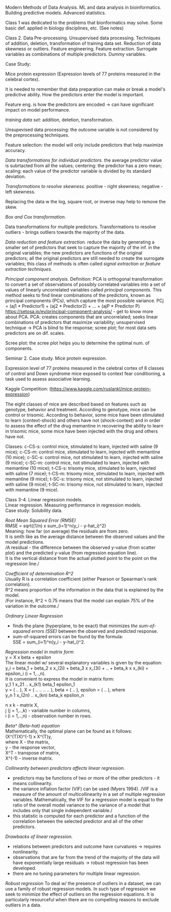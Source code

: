 Modern Methods of Data Analysis.
ML and data analysis in bioinformatics. Building predictive models. Advanced statistics.



Class 1 was dedicated to the problems that bionformatics may solve. Some basic def. applied in biology disciplines, etc. (See notes)


Class 2. Data Pre-processing.
Unsupervised data processing. Techniques of addition, deletion, transformation of training data set. Reduction of data skewness or outliers. Feature engineering.
Feature extraction. Surrogate variables as combinations of multiple predictors. Dummy variables.

Case Study:

Mice protein expression (Expression levels of 77 proteins measured in the celebral cortex).


It is needed to remember that data preparation can make or break a model's predictive ability. How the predictors enter the model is important.

Feature eng. is how the predictors are encoded -> can have significant impact on model performance.

*training data set:*
addition,
deletion,
transformation.

Unsupevised data processing: the outcome variable is not considered by the preprocessing techniques.

Feature selection: the model will only include predictors that help maximize accuracy.

*Data transformations for individual predictors.*
the average predictor value is subrtacted from all the values;
centering: the predictor has a zero mean;
scaling: each value of the predictor variable is divided by its standard deviation.

*Transformations to resolve skewness.*
positive - right skewness;
negative - left skewness.

Replacing the data w the log, square root, or inverse may help to remove the skew.

*Box and Cox transformation.*

Data transformations for multiple predictors.
Transformations to resolve outliers - brings outliers towards the majority of the data.

*Data reduction and feature extraction.*
reduce the data by generating a smaller set of predictors that seek to capture the majority of the inf. in the original variables;
the new predictors are functions of the original predictors;
all the original predictors are still needed to create the surrogate variables;
this class of methods is often called *signal extraction or feature extraction techniques*.

*Principal component analysis.*
Definition: PCA is orthogonal transformation to convert a set of observations of possibly correlated variables into a set of values of linearly uncorrelated variables called *principal components*.
This method seeks to find linear combinations of the predictors, known as principal components (PCs), which capture the most possible variance.
PCj = (aj1 * Predictor1) + (aj2 * Predictor2) + ... + (ajP * Predictor P)
https://setosa.io/ev/principal-component-analysis/ - get to know more about PCA.
PCA:
creates components that are uncorrelated;
seeks linear combinations of predictors that maximize variability;
unsupervised technique -> PCA is blind to the response;
scree plot;
for most data sets predictors are on dif. scales.

Scree plot: the scree plot helps you to determine the optimal num. of components.


Seminar 2. Case study. Mice protein expression.

Expression level of 77 proteins measured in the celebral cortex of 8 classes of control and Down syndrome mice exposed to context fear conditioning, a task used to assess associative learning.

Kaggle Competition: (https://www.kaggle.com/ruslankl/mice-protein-expression)

The eight classes of mice are described based on features such as genotype, behavior and treatment. According to genotype, mice can be control or trisomic. According to behavior, some mice have been stimulated to learn (context-shock) and others have not (shock-context) and in order to assess the effect of the drug memantine in recovering the ability to learn in trisomic mice, some mice have been injected with the drug and others have not.

Classes:
c-CS-s: control mice, stimulated to learn, injected with saline (9 mice);
c-CS-m: control mice, stimulated to learn, injected with memantine (10 mice);
c-SC-s: control mice, not stimulated to learn, injected with saline (9 mice);
c-SC-m: control mice, not stimulated to learn, injected with memantine (10 mice);
t-CS-s: trisomy mice, stimulated to learn, injected with saline (7 mice);
t-CS-m: trisomy mice, stimulated to learn, injected with memantine (9 mice);
t-SC-s: trisomy mice, not stimulated to learn, injected with saline (9 mice);
t-SC-m: trisomy mice, not stimulated to learn, injected with memantine (9 mice).

Class 3-4. Linear regression models.  
Linear regression. Measuring performance in regression models.  
Case study: Solubility data.  
  
*Root Mean Squared Error (RMSE)*  
RMSE = sqrt((1/n) x sum_(i=1)^n(y_i - y-hat_i)^2)  
Meaning: how far (on average) the residuals are from zero.  
It is smth like as the average distance between the observed values and the model predictions.  
/A residual - the difference between the observed y-value (from scatter plot) and the predicted y-value (from regression equation line).  
It is the vertical distance from the actual plotted point to the point on the regression line./

*Coefficient of determination R^2*  
Usually R is a correlation coefficient (either Pearson or Spearman's rank correlation).  
R^2 means proportion of the information in the data that is explained by the model.  
/For instance, R^2 = 0.75 means that the model can explain 75% of the variation in the outcome./  

*Ordinary Linear Regression*  
- finds the plane (hyperplane, to be exact) that minimizes *the sum-of-squared errors (SSE)* between the observed and predicted response.  
- sum-of-squared errors can be found by the formula:  
SSE = sum_(i=1)^n(y_i - y-hat_i)^2.  

*Regression model in matrix form*  
y = X x beta + epsilon  
The linear model w/ several explanatory variables is given by the equation:  
y_i = beta_1 + beta_2 x x_(2i) + beta_3 x x_(3i) + .. + beta_k x x_(ki) + epsilon_i (i = 1,..,n).  
It is convenient to express the model in matrix form:  
      y_1          1   x_21  .. x_(k1)            beta_1                epsilon_1  
y = ( .. ), X = ( ..    ..   ..  ..   ), beta = (   ..   ), epsilon = (    ..     ), where  
      y_n          1  x_(2n) .. x_(kn)            beta_k                epsilon_n  

n x k - matrix X,  
j (j = 1,..,k) - variable number in columns,  
i (i = 1,..,n) - observation number in rows.  

*Beta^ (Beta-hat) equation*  
Mathematically, the optimal plane can be found as it follows:  
(X^(T)X)^(-1) x X^(T)y,  
where X - the matrix,  
y - the response vector,  
X^T - transpose of matrix,  
X^(-1) - inverse matrix.  

*Collinearity between predictors affects linear regression.*
- predictors may be functions of two or more of the other predictors - it means collinearity.
- the variance inflation factor (VIF) can be used (Myers 1994).
/VIF is a measure of the amount of multicollinearity in a set of multiple regression variables. Mathematically, the VIF for a regression model is equal to the ratio
of the overall model variance to the variance of a model that includes only that single independent variable./
- this statistic is computed for each predictor and a function of the correlation between the selected predictor and all of the other predictors.

*Drawbacks of linear regression.*
- relations between predictors and outcome have curvatures -> requires nonlinearity.
- observations that are far from the trend of the majority of the data will have exponentially large residuals -> robust regression has been developed.
- there are no tuning parameters for multiple linear regression.

*Robust regression*
To deal w/ the presence of outliers in a dataset, we can use a family of robust regression models.
In such type of regression we seek to minimize the effect of outliers on the regression equations.
It is particularly resourceful when there are no compelling reasons to exclude outliers in a data.


